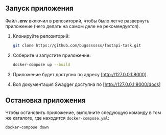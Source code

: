 ## Запуск приложения

Файл **.env** включил в репозиторий, чтобы было легче развернуть приложение (чего делать на самом деле не рекомендуется). 

1. Клонируйте репозиторий:

    ```bash
    git clone https://github.com/bugsssssss/fastapi-task.git
    ```

2. Соберите и запустите приложение:

    ```bash
    docker-compose up --build
    ```

3. Приложение будет доступно по адресу [http://127.0.0.1:8000].


4. Вся документация Swagger доступна по [http://127.0.0.1:8000/docs]


## Остановка приложения
Чтобы остановить приложение, выполните следующую команду в том же каталоге, где находится `docker-compose.yml`:

```bash
docker-compose down

